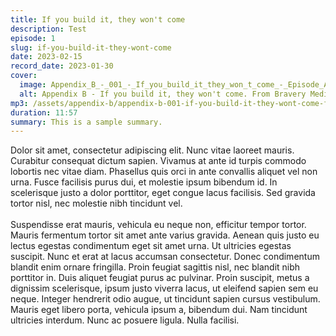```yaml
---
title: If you build it, they won't come
description: Test
episode: 1
slug: if-you-build-it-they-wont-come
date: 2023-02-15
record_date: 2023-01-30
cover:
  image: Appendix_B_-_001_-_If_you_build_it_they_won_t_come_-_Episode_Art_gx4ser.png
  alt: Appendix B - If you build it, they won't come. From Bravery Media.
mp3: /assets/appendix-b/appendix-b-001-if-you-build-it-they-wont-come-final-v2.mp3
duration: 11:57
summary: This is a sample summary.
---
```

Dolor sit amet, consectetur adipiscing elit. Nunc vitae laoreet mauris. Curabitur consequat dictum sapien. Vivamus at ante id turpis commodo lobortis nec vitae diam. Phasellus quis orci in ante convallis aliquet vel non urna. Fusce facilisis purus dui, et molestie ipsum bibendum id. In scelerisque justo a dolor porttitor, eget congue lacus facilisis. Sed gravida tortor nisl, nec molestie nibh tincidunt vel.\
\
Suspendisse erat mauris, vehicula eu neque non, efficitur tempor tortor. Mauris fermentum tortor sit amet ante varius gravida. Aenean quis justo eu lectus egestas condimentum eget sit amet urna. Ut ultricies egestas suscipit. Nunc et erat at lacus accumsan consectetur. Donec condimentum blandit enim ornare fringilla. Proin feugiat sagittis nisl, nec blandit nibh porttitor in. Duis aliquet feugiat purus ac pulvinar. Proin suscipit, metus a dignissim scelerisque, ipsum justo viverra lacus, ut eleifend sapien sem eu neque. Integer hendrerit odio augue, ut tincidunt sapien cursus vestibulum. Mauris eget libero porta, vehicula ipsum a, bibendum dui. Nam tincidunt ultricies interdum. Nunc ac posuere ligula. Nulla facilisi.